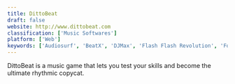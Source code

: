 ```yaml
---
title: DittoBeat
draft: false 
website: http://www.dittobeat.com
classification: ['Music Softwares']
platform: ['Web']
keywords: ['Audiosurf', 'BeatX', 'DJMax', 'Flash Flash Revolution', 'FoFiX', 'Frets on Fire', 'McOsu', 'Phase Shift', 'ReRave Plus', 'Rocksmith', 'StepMania', 'VOEZ']
---
```

DittoBeat is a music game that lets you test your skills and become the ultimate rhythmic copycat.